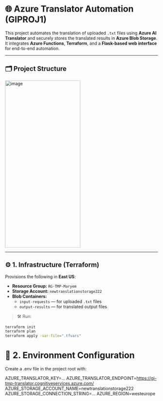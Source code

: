 # 🌐 Azure Translator Automation (GIPROJ1)

This project automates the translation of uploaded `.txt` files using **Azure AI Translator** and securely stores the translated results in **Azure Blob Storage**. It integrates **Azure Functions**, **Terraform**, and a **Flask-based web interface** for end-to-end automation.

---

## 🗂️ Project Structure
<img width="248" height="552" alt="image" src="https://github.com/user-attachments/assets/aa6756ea-bd0c-4346-a907-8dc4eadffbde" />


---

## ⚙️ 1. Infrastructure (Terraform)

Provisions the following in **East US**:
- **Resource Group:** `RG-TMP-Maryem`
- **Storage Account:** `newtranslationstorage222`
- **Blob Containers:**
  - `input-requests` — for uploaded `.txt` files
  - `output-results` — for translated output files

> 🛠️ Run:
```bash
terraform init
terraform plan
terraform apply -var-file=".tfvars"
```
# 🔐 2. Environment Configuration

Create a .env file in the project root with:

AZURE_TRANSLATOR_KEY=...
AZURE_TRANSLATOR_ENDPOINT=https://gi-tmp-translator.cognitiveservices.azure.com/
AZURE_STORAGE_ACCOUNT_NAME=newtranslationstorage222
AZURE_STORAGE_CONNECTION_STRING=...
AZURE_REGION=westeurope

